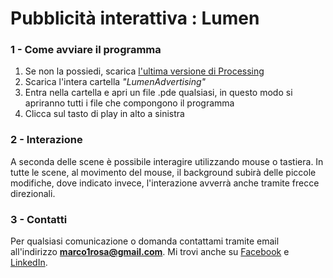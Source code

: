 # Pubblicità interattiva : Lumen

### 1 - Come avviare il programma

1. Se non la possiedi, scarica   [l'ultima versione di Processing](https://processing.org/download/?processing)
2. Scarica l'intera cartella _"LumenAdvertising"_
3. Entra nella cartella e apri un file .pde qualsiasi, in questo modo si apriranno tutti i file che compongono il programma
4. Clicca sul tasto di play in alto a sinistra


### 2 - Interazione
A seconda delle scene è possibile interagire utilizzando mouse o tastiera. In tutte le scene, al movimento del mouse, il background subirà delle piccole modifiche, dove indicato invece, l'interazione avverrà anche tramite frecce direzionali.

### 3 - Contatti
Per qualsiasi comunicazione o domanda contattami tramite email all'indirizzo **marco1rosa@gmail.com**.
Mi trovi anche su [Facebook](https://www.facebook.com/marco.rosa.961) e [LinkedIn](https://it.linkedin.com/in/dottrosa).
